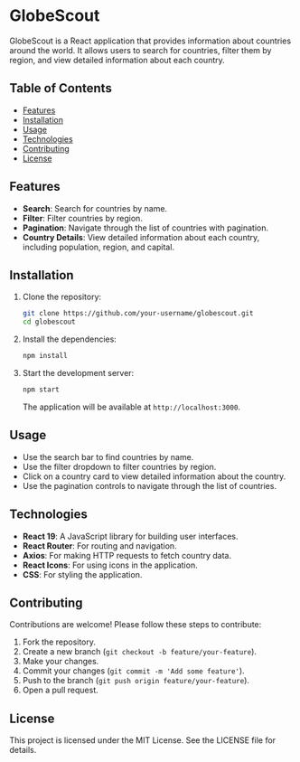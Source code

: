 # GlobeScout

GlobeScout is a React application that provides information about countries around the world. It allows users to search for countries, filter them by region, and view detailed information about each country.

## Table of Contents

- [Features](#features)
- [Installation](#installation)
- [Usage](#usage)
- [Technologies](#technologies)
- [Contributing](#contributing)
- [License](#license)

## Features

- **Search**: Search for countries by name.
- **Filter**: Filter countries by region.
- **Pagination**: Navigate through the list of countries with pagination.
- **Country Details**: View detailed information about each country, including population, region, and capital.

## Installation

1. Clone the repository:

    ```bash
    git clone https://github.com/your-username/globescout.git
    cd globescout
    ```

2. Install the dependencies:

    ```bash
    npm install
    ```

3. Start the development server:

    ```bash
    npm start
    ```

    The application will be available at `http://localhost:3000`.

## Usage

- Use the search bar to find countries by name.
- Use the filter dropdown to filter countries by region.
- Click on a country card to view detailed information about the country.
- Use the pagination controls to navigate through the list of countries.

## Technologies

- **React 19**: A JavaScript library for building user interfaces.
- **React Router**: For routing and navigation.
- **Axios**: For making HTTP requests to fetch country data.
- **React Icons**: For using icons in the application.
- **CSS**: For styling the application.

## Contributing

Contributions are welcome! Please follow these steps to contribute:

1. Fork the repository.
2. Create a new branch (`git checkout -b feature/your-feature`).
3. Make your changes.
4. Commit your changes (`git commit -m 'Add some feature'`).
5. Push to the branch (`git push origin feature/your-feature`).
6. Open a pull request.

## License

This project is licensed under the MIT License. See the LICENSE file for details.
 
 
